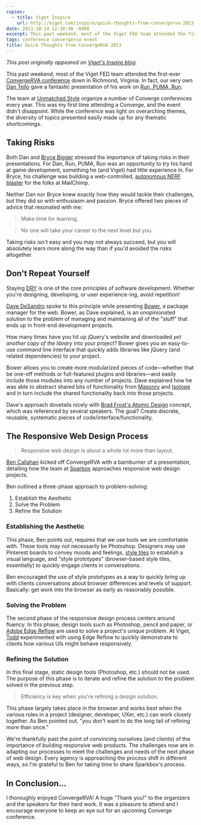 ```yaml
---
copies:
  - title: Viget Inspire
    url: http://viget.com/inspire/quick-thoughts-from-convergerva-2013
date: 2013-10-14 12:30:30 -0400
excerpt: This past weekend, most of the Viget FED team attended the first-ever ConvergeRVA conference down in Richmond, Virginia.
tags: conference convergerva event
title: Quick Thoughts from ConvergeRVA 2013
---
```


_This post originally appeared on [Viget's Inspire blog](http://viget.com/inspire/quick-thoughts-from-convergerva-2013)._

This past weekend, most of the Viget FED team attended the first-ever [ConvergeRVA conference](http://convergerva.com/) down in Richmond, Virginia. In fact, our very own [Dan Tello](http://viget.com/about/team/dtello) gave a fantastic presentation of his work on [Run, PUMA, Run](http://viget.com/work/run-puma-run).

The team at [Unmatched Style](http://unmatchedstyle.com/) organize a number of Converge conferences every year. This was my first time attending a Converge, and the event didn't disappoint. While the conference was light on overarching themes, the diversity of topics presented easily made up for any thematic shortcomings.


## Taking Risks

Both Dan and [Bryce Bigger](http://thebiggerdesign.com/) stressed the importance of taking risks in their presentations. For Dan, Run, PUMA, Run was an opportunity to try his hand at game development, something he (and Viget) had little experience in. For Bryce, his challenge was building a web-controlled, [autonomous NERF blaster](http://autonerfblaster.com/) for the folks at MailChimp.

Neither Dan nor Bryce knew exactly how they would tackle their challenges, but they did so with enthusiasm and passion. Bryce offered two pieces of advice that resonated with me:

> Make time for learning.

> No one will take your career to the next level but you.

Taking risks isn't easy and you may not always succeed, but you will absolutely learn more along the way than if you'd avoided the risks altogether.


## Don't Repeat Yourself

Staying [DRY](http://en.wikipedia.org/wiki/Don't_repeat_yourself) is one of the core principles of software development. Whether you're designing, developing, or user experience-ing, avoid repetition!

[Dave DeSandro](http://desandro.com/) spoke to this principle while presenting [Bower](http://bower.io/), a package manager for the web. Bower, as Dave explained, is an unopinionated solution to the problem of managing and maintaining all of the "stuff" that ends up in front-end development projects.

How many times have you hit up jQuery's website and downloaded _yet another copy of the library_ into your project? Bower gives you an easy-to-use command line interface that quickly adds libraries like jQuery (and related dependencies) to your project.

Bower allows you to create more modularized pieces of code—whether that be one-off methods or full-featured plugins and libraries—and easily include those modules into any number of projects. Dave explained how he was able to abstract shared bits of functionality from [Masonry](https://github.com/desandro/masonry) and [Isotope](https://github.com/desandro/isotope) and in turn include the shared functionality back into those projects.

Dave's approach dovetails nicely with [Brad Frost's Atomic Design](http://bradfrostweb.com/blog/post/atomic-web-design/) concept, which was referenced by several speakers. The goal? Create discrete, reusable, systematic pieces of code/interface/functionality.


## The Responsive Web Design Process

> Responsive web design is about a whole lot more than layout.

[Ben Callahan](http://bencallahan.com/) kicked off ConvergeRVA with a barnburner of a presentation, detailing how the team at [Sparbox](http://seesparkbox.com/) approaches responsive web design projects.

Ben outlined a three-phase approach to problem-solving:

1. Establish the Aesthetic
2. Solve the Problem
3. Refine the Solution

### Establishing the Aesthetic

This phase, Ben points out, requires that we use tools we are comfortable with. These tools may not necessarily be Photoshop. Designers may use Pinterest boards to convey moods and feelings, [style tiles](http://styletil.es/) to establish a visual language, and "style prototypes" (browser-based style tiles, essentially) to quickly engage clients in conversations.

Ben encouraged the use of style prototypes as a way to quickly bring up with clients conversations about browser differences and levels of support. Basically: get work into the browser as early as reasonably possible.

### Solving the Problem

The second phase of the responsive design process centers around fluency. In this phase, design tools such as Photoshop, pencil and paper, or [Adobe Edge Reflow](http://html.adobe.com/edge/reflow/) are used to solve a project's unique problem. At Viget, [Todd](http://viget.com/about/team/tmoy) experimented with using Edge Reflow to quickly demonstrate to clients how various UIs might behave responsively.

### Refining the Solution

In this final stage, static design tools (Photoshop, etc.) should not be used. The purpose of this phase is to iterate and refine the solution to the problem solved in the previous step.

> Efficiency is key when you're refining a design solution.

This phase largely takes place in the browser and works best when the various roles in a project (designer, developer, UXer, etc.) can work closely together. As Ben pointed out, "you don't want to do the long tail of refining more than once."

We're thankfully past the point of convincing ourselves (and clients) of the importance of building responsive web products. The challenges now are in adapting our processes to meet the challenges and needs of the next phase of web design. Every agency is approaching the process shift in different ways, so I'm grateful to Ben for taking time to share Sparkbox's process.


## In Conclusion…

I thoroughly enjoyed ConvergeRVA! A huge "Thank you!" to the organizers and the speakers for their hard work. It was a pleasure to attend and I encourage everyone to keep an eye out for an upcoming Converge conference.